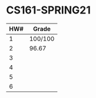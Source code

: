 # CS161-SPRING21
| HW#  | Grade   |
| ---- | ------- |
| 1    | 100/100 |
| 2    |   96.67      |
| 3    |         |
| 4    |         |
| 5    |         |
| 6    |         |

